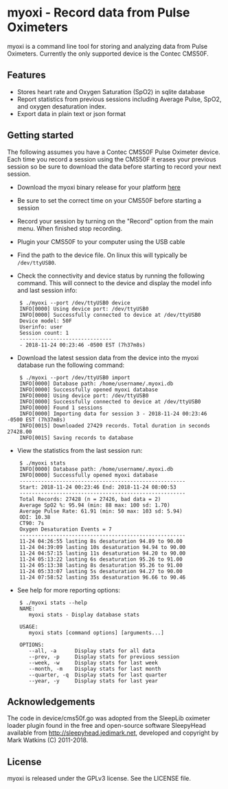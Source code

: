 # myoxi - Record data from Pulse Oximeters

myoxi is a command line tool for storing and analyzing data from Pulse
Oximeters. Currently the only supported device is the Contec CMS50F.

## Features

- Stores heart rate and Oxygen Saturation (SpO2) in sqlite database
- Report statistics from previous sessions including Average Pulse, SpO2, and
  oxygen desaturation index.
- Export data in plain text or json format

## Getting started

The following assumes you have a Contec CMS50F Pulse Oximeter device. Each time
you record a session using the CMS50F it erases your previous session so be sure
to download the data before starting to record your next session.

- Download the myoxi binary release for your platform
  [here](https://github.com/aebruno/myoxi/releases)

- Be sure to set the correct time on your CMS50F before starting a session

- Record your session by turning on the "Record" option from the main menu. When
  finished stop recording.

- Plugin your CMS50F to your computer using the USB cable

- Find the path to the device file. On linux this will typically be
  `/dev/ttyUSB0`.

- Check the connectivity and device status by running the following command.
  This will connect to the device and display the model info and last session
  info:

```
	$ ./myoxi --port /dev/ttyUSB0 device 
	INFO[0000] Using device port: /dev/ttyUSB0              
	INFO[0000] Successfully connected to device at /dev/ttyUSB0 
	Device model: 50F
	Userinfo: user
	Session count: 1
	------------------------------
	- 2018-11-24 00:23:46 -0500 EST (7h37m8s)
```

- Download the latest session data from the device into the myoxi database
  run the following command:

```
	$ ./myoxi --port /dev/ttyUSB0 import 
	INFO[0000] Database path: /home/username/.myoxi.db           
	INFO[0000] Successfully opened myoxi database           
	INFO[0000] Using device port: /dev/ttyUSB0              
	INFO[0000] Successfully connected to device at /dev/ttyUSB0 
	INFO[0000] Found 1 sessions                             
	INFO[0000] Importing data for session 3 - 2018-11-24 00:23:46 -0500 EST (7h37m8s) 
	INFO[0015] Downloaded 27429 records. Total duration in seconds 27428.00 
	INFO[0015] Saving records to database 
```

- View the statistics from the last session run:

```
	$ ./myoxi stats
	INFO[0000] Database path: /home/username/.myoxi.db           
	INFO[0000] Successfully opened myoxi database           
	------------------------------------------------------
	Start: 2018-11-24 00:23:46 End: 2018-11-24 08:00:53
	------------------------------------------------------
	Total Records: 27428 (n = 27426, bad data = 2)
	Average SpO2 %: 95.94 (min: 88 max: 100 sd: 1.70)
	Average Pulse Rate: 61.91 (min: 50 max: 103 sd: 5.94)
	ODI: 10.38
	CT90: 7s
	Oxygen Desaturation Events = 7
	------------------------------------------------------
	11-24 04:26:55 lasting 8s desaturation 94.89 to 90.00
	11-24 04:39:09 lasting 10s desaturation 94.94 to 90.00
	11-24 04:57:15 lasting 11s desaturation 94.20 to 90.00
	11-24 05:13:22 lasting 6s desaturation 95.26 to 91.00
	11-24 05:13:38 lasting 8s desaturation 95.26 to 91.00
	11-24 05:33:07 lasting 5s desaturation 94.27 to 90.00
	11-24 07:58:52 lasting 35s desaturation 96.66 to 90.46
```

- See help for more reporting options:

```
	$ ./myoxi stats --help
	NAME:
	   myoxi stats - Display database stats

	USAGE:
	   myoxi stats [command options] [arguments...]

	OPTIONS:
	   --all, -a      Display stats for all data
	   --prev, -p     Display stats for previous session
	   --week, -w     Display stats for last week
	   --month, -m    Display stats for last month
	   --quarter, -q  Display stats for last quarter
	   --year, -y     Display stats for last year
```

## Acknowledgements

The code in device/cms50f.go was adopted from the SleepLib oximeter loader
plugin found in the free and open-source software SleepyHead available from
http://sleepyhead.jedimark.net, developed and copyright by Mark Watkins (C)
2011-2018.

## License

myoxi is released under the GPLv3 license. See the LICENSE file.
